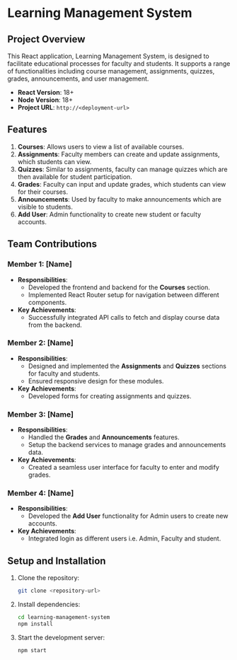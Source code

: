 # Learning Management System

## Project Overview

This React application, Learning Management System, is designed to facilitate educational processes for faculty and students. It supports a range of functionalities including course management, assignments, quizzes, grades, announcements, and user management.

- **React Version**: 18+
- **Node Version**: 18+
- **Project URL**: `http://<deployment-url>`

## Features

1. **Courses**: Allows users to view a list of available courses.
2. **Assignments**: Faculty members can create and update assignments, which students can view.
3. **Quizzes**: Similar to assignments, faculty can manage quizzes which are then available for student participation.
4. **Grades**: Faculty can input and update grades, which students can view for their courses.
5. **Announcements**: Used by faculty to make announcements which are visible to students.
6. **Add User**: Admin functionality to create new student or faculty accounts.

## Team Contributions

### Member 1: [Name]

- **Responsibilities**:
  - Developed the frontend and backend for the **Courses** section.
  - Implemented React Router setup for navigation between different components.
- **Key Achievements**:
  - Successfully integrated API calls to fetch and display course data from the backend.

### Member 2: [Name]

- **Responsibilities**:
  - Designed and implemented the **Assignments** and **Quizzes** sections for faculty and students.
  - Ensured responsive design for these modules.
- **Key Achievements**:
  - Developed forms for creating assignments and quizzes.

### Member 3: [Name]

- **Responsibilities**:
  - Handled the **Grades** and **Announcements** features.
  - Setup the backend services to manage grades and announcements data.
- **Key Achievements**:
  - Created a seamless user interface for faculty to enter and modify grades.

### Member 4: [Name]

- **Responsibilities**:
  - Developed the **Add User** functionality for Admin users to create new accounts.
- **Key Achievements**:
  - Integrated login as different users i.e. Admin, Faculty and student.

## Setup and Installation

1. Clone the repository:

   ```bash
   git clone <repository-url>

   ```

2. Install dependencies:

   ```bash
   cd learning-management-system
   npm install

   ```

3. Start the development server:

   ```bash
   npm start

   ```
